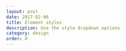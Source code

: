 ```yaml
---
layout: post
date: 2017-02-06
title: Element styles
description: Use the style dropdown options
category: design
order: 8
---
```


